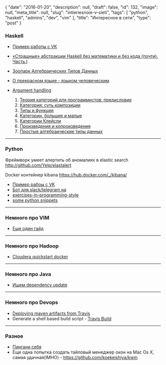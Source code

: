 {
    "date": "2016-01-20",
    "description": null,
    "draft": false,
    "id": 132,
    "image": null,
    "meta_title": null,
    "slug": "intieriesnoie-v-sieti",
    "tags": [
        "python",
        "haskell",
        "admins",
        "dev",
        "vim"
    ],
    "title": "Интересное в сети",
    "type": "post"
}


### Haskell

* [Пример работы с VK](http://habrahabr.ru/post/272871/)
* [«Страшные» абстракции Haskell без математики и без кода (почти). Часть I](http://habrahabr.ru/post/272115)
* [Зоопарк Алгебрaических Типов Данных](http://habrahabr.ru/post/207126/) 
* [О прекрасном языке - языком человеческим](http://ohaskell.dshevchenko.biz/ru/index.html)
* [Argument handling](https://wiki.haskell.org/Tutorials/Programming_Haskell/Argument_handling)

  1. [Теория категорий для программистов: предисловие](http://habrahabr.ru/post/245797/)  
  2. [Категория: суть композиции](http://habrahabr.ru/post/246009/)  
  3. [Типы и функции](http://habrahabr.ru/post/247765/)  
  4. [Категории, большие и малые](http://habrahabr.ru/post/248257/)  
  5. [Категории Клейсли](http://habrahabr.ru/post/249113/)  
  6. [Произведения и копроизведения](http://habrahabr.ru/post/271927/)  
  7. [Простые алгебраические типы данных](http://habrahabr.ru/post/274103/)

* * *
### Python
Фреймворк умеет алертить об аномалиях в elastic search <http://github.com/Yelp/elastalert>

Docker контейнер kibana <https://hub.docker.com/_/kibana/>

* [Пример рабоы с VK]( http://habrahabr.ru/post/270717/)
* [Бот для slack/telegram на](https://github.com/pedrohml/smartbot)
* [exercises-in-programming-style](https://github.com/crista/exercises-in-programming-style)
* [some python snippets](http://fadymak.com/pages/useful_python_snippets.html)  

* * *
### Немного про VIM

  * [Еще один гайд](https://github.com/mhinz/vim-galore)

* * *
### Немного про Hadoop

  * [Cloudera quickstart docker](https://hub.docker.com/r/cloudera/quickstart/)

* * *
### Немного про Java

  * [Ищем dependency update](http://www.mojohaus.org/versions-maven-plugin/examples/display-dependency-updates.html)

* * *
### Немного про Devops

  * [Deploying maven artifacts from Travis](https://coderwall.com/p/9b_lfq/deploying-maven-artifacts-from-travis)
  * Generate a shell based build script - [Travis Build](https://github.com/travis-ci/travis-build)

* * *
### Разное

  * [Пингани себя](https://github.com/OrkoHunter/ping-me)
  * Еще одна попытка создать тайловый менеджер окон на Mac Os X, самая удачная(IMHO) - <https://github.com/koekeishiya/kwm>
